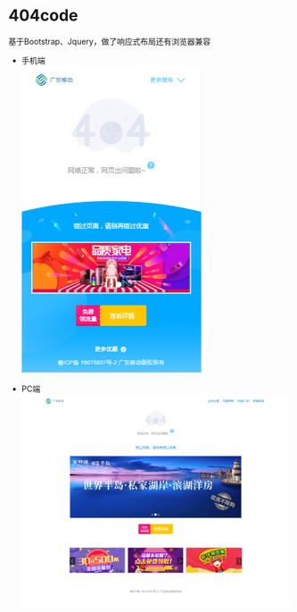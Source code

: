 # 404code
基于Bootstrap、Jquery，做了响应式布局还有浏览器兼容

* 手机端  
 ![image](https://github.com/shiny-jun/404code/blob/master/img/404-1.PNG)
 
* PC端
 ![image](https://github.com/shiny-jun/404code/blob/master/img/code404.png)
